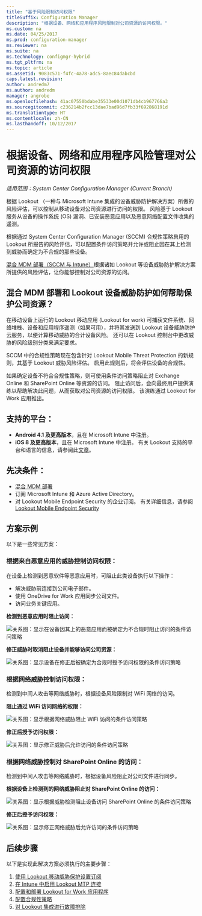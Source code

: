 ```yaml
---
title: "基于风险限制访问权限"
titleSuffix: Configuration Manager
description: "根据设备、网络和应用程序风险限制对公司资源的访问权限。"
ms.custom: na
ms.date: 04/25/2017
ms.prod: configuration-manager
ms.reviewer: na
ms.suite: na
ms.technology: configmgr-hybrid
ms.tgt_pltfrm: na
ms.topic: article
ms.assetid: 9083c571-f4fc-4a78-adc5-8aec84dabcbd
caps.latest.revision: 
author: andredm7
ms.author: andredm
manager: angrobe
ms.openlocfilehash: 41ac07550bdabe35533e00d1071db4cb967766a3
ms.sourcegitcommit: c236214b2fcc13dae7bad96d7fb33f692868191d
ms.translationtype: HT
ms.contentlocale: zh-CN
ms.lasthandoff: 10/12/2017
---
```

# <a name="manage-access-to-company-resource-based-on-device-network-and-application-risk"></a>根据设备、网络和应用程序风险管理对公司资源的访问权限

*适用范围：System Center Configuration Manager (Current Branch)*

根据 Lookout （一种与 Microsoft Intune 集成的设备威胁防护解决方案）所做的风险评估，可以控制从移动设备对公司资源进行访问的权限。 风险基于 Lookout 服务从设备的操作系统 (OS) 漏洞、已安装恶意应用以及恶意网络配置文件收集的遥测。 

根据通过 System Center Configuration Manager (SCCM) 合规性策略启用的 Lookout 所报告的风险评估，可以配置条件访问策略并允许或阻止因在其上检测到威胁而确定为不合规的那些设备。

[混合 MDM 部署（SCCM 与 Intune）](https://docs.microsoft.com/sccm/mdm/understand/choose-between-standalone-intune-and-hybrid-mobile-device-management)根据诸如 Lookout 等设备威胁防护解决方案所提供的风险评估，让你能够控制对公司资源的访问。

## <a name="how-do-the-hybrid-mdm-deployment-and-lookout-device-threat-protection-help-protect-company-resources"></a>混合 MDM 部署和 Lookout 设备威胁防护如何帮助保护公司资源？
在移动设备上运行的 Lookout 移动应用 (Lookout for work) 可捕获文件系统、网络堆栈、设备和应用程序遥测（如果可用），并将其发送到 Lookout 设备威胁防护云服务，以便计算移动威胁的合计设备风险。 还可以在 Lookout 控制台中更改威胁的风险级别分类来满足要求。  

SCCM 中的合规性策略现在包含针对 Lookout Mobile Threat Protection 的新规则，其基于 Lookout 威胁风险评估。 启用此规则后，将会评估设备的合规性。

如果确定设备不符合合规性策略，则可使用条件访问策略阻止对 Exchange Online 和 SharePoint Online 等资源的访问。 阻止访问后，会向最终用户提供演练以帮助解决此问题，从而获取对公司资源的访问权限。 该演练通过 Lookout for Work 应用推出。

## <a name="supported-platforms"></a>支持的平台：
* **Android 4.1 及更高版本**，且在 Microsoft Intune 中注册。
* **iOS 8 及更高版本**，且在 Microsoft Intune 中注册。
有关 Lookout 支持的平台和语言的信息，请参阅此[文章](https://personal.support.lookout.com/hc/en-us/articles/114094140253)。

## <a name="prerequisites"></a>先决条件：
* [混合 MDM 部署](https://docs.microsoft.com/sccm/mdm/understand/choose-between-standalone-intune-and-hybrid-mobile-device-management)
* 订阅 Microsoft Intune 和 Azure Active Directory。
* 对 Lookout Mobile Endpoint Security 的企业订阅。  有关详细信息，请参阅 [Lookout Mobile Endpoint Security](https://www.lookout.com/products/mobile-endpoint-security)

## <a name="example-scenarios"></a>方案示例
以下是一些常见方案：
### <a name="control-access-based-on-threat-from-malicious-apps"></a>根据来自恶意应用的威胁控制访问权限：
在设备上检测到恶意软件等恶意应用时，可阻止此类设备执行以下操作：
* 解决威胁前连接到公司电子邮件。
* 使用 OneDrive for Work 应用同步公司文件。
* 访问业务关键应用。

**检测到恶意应用时阻止访问：**

![关系图：显示在设备因其上的恶意应用而被确定为不合规时阻止访问的条件访问策略](media/config-mgr-maliciousapps_blocked.png)

**修正威胁时取消阻止设备并能够访问公司资源：**

![关系图：显示设备在修正后被确定为合规时授予访问权限的条件访问策略](media/config-mgr-maliciousapps-unblocked.png)
### <a name="control-access-based-on-threat-to-network"></a>根据网络威胁控制访问权限：
检测到中间人攻击等网络威胁时，根据设备风险限制对 WiFi 网络的访问。

**阻止通过 WiFi 访问网络的权限：**

![关系图：显示根据网络威胁阻止 WiFi 访问的条件访问策略](media/config-mgr-network-wifi-blocked.png)

**修正后授予访问权限：**

![关系图：显示修正威胁后允许访问的条件访问策略](media/config-mgr-network-wifi-unblocked.png)
### <a name="control-access-to-sharepoint-online-based-on-threat-to-network"></a>根据网络威胁控制对 SharePoint Online 的访问：

检测到中间人攻击等网络威胁时，根据设备风险阻止对公司文件进行同步。

**根据设备上检测到的网络威胁阻止对 SharePoint Online 的访问：**

![关系图：显示根据威胁检测阻止设备访问 SharePoint Online 的条件访问策略](media/config-mgr-network-spo-blocked.png)


**修正后授予访问权限：**

![关系图：显示修正网络威胁后允许访问的条件访问策略](media/config-mgr-network-spo-unblocked.png)

## <a name="next-steps"></a>后续步骤
以下是实现此解决方案必须执行的主要步骤：
1.  [使用 Lookout 移动威胁保护设置订阅](set-up-your-subscription-with-lookout.md)
2.  [在 Intune 中启用 Lookout MTP 连接](enable-lookout-connection-in-intune.md)
3.  [配置和部署 Lookout for Work 应用程序](configure-and-deploy-lookout-for-work-apps.md)
4.  [配置合规性策略](enable-device-threat-protection-rule-compliance-policy.md)
5.  [对 Lookout 集成进行故障排除](troubleshoot-lookout-integration.md)
